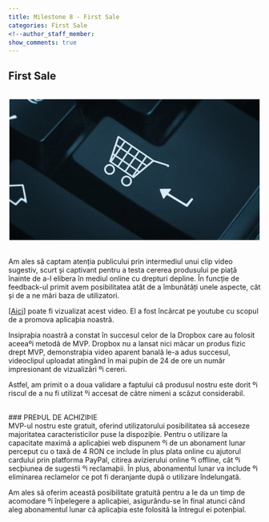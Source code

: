 ```yaml
---
title: Milestone 8 - First Sale
categories: First Sale
<!--author_staff_member:
show_comments: true
---
```


## First Sale  


<br/>
<center>
<img src="https://github.com/rptoma/Flaty/raw/master/_posts/FirstSale/chart.jpg" width="500">
</center>  
<br/>

Am ales sã captam atenția publicului prin intermediul unui clip video sugestiv, scurt și captivant pentru a testa cererea produsului pe piațã înainte de a-l elibera în mediul online cu drepturi depline. În funcție de feedback-ul primit avem posibilitatea atât de a îmbunãtãți unele aspecte, cât și de a ne mãri baza de utilizatori.

[<a href="https://www.youtube.com/watch?v=zZuum0cSG0k&frags=pl%2Cwn" target="_blank">Aici</a>] poate fi vizualizat acest video. El a fost încãrcat pe youtube cu scopul de a promova aplicaþia noastrã.


Insipraþia noastrã a constat în succesul celor de la Dropbox care au folosit aceeaºi metodã de MVP. Dropbox nu a lansat nici mãcar un produs fizic drept MVP, demonstraþia video aparent banalã le-a adus succesul, videoclipul uploadat atingând în mai puþin de 24 de ore un numãr impresionant de vizualizãri ºi cereri. 

Astfel, am primit o a doua validare a faptului cã produsul nostru este dorit ºi riscul de a nu fi utilizat ºi accesat de cãtre nimeni a scãzut considerabil. 
<br/>

<br/>
### PREÞUL DE ACHIZIÞIE
<br/>
MVP-ul nostru este gratuit, oferind utilizatorului posibilitatea sã acceseze majoritatea caracteristicilor puse la dispoziþie. Pentru o utilizare la capacitate maximã a aplicaþiei web dispunem ºi de un abonament lunar perceput cu o taxã de 4 RON ce include în plus plata online cu ajutorul cardului prin platforma PayPal, citirea avizierului online ºi offline, cât ºi secþiunea de sugestii ºi reclamaþii. În plus, abonamentul lunar va include ºi eliminarea reclamelor ce pot fi deranjante dupã o utilizare îndelungatã.

Am ales sã oferim aceastã posibilitate gratuitã pentru a le da un timp de acomodare ºi înþelegere a aplicaþiei, asigurându-se în final atunci când aleg abonamentul lunar cã aplicaþia este folositã la întregul ei potenþial.

